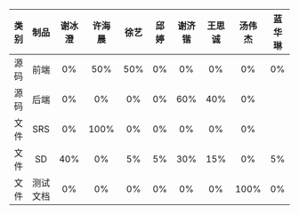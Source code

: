 |类别|制品|谢冰澄|许海晨|徐艺|邱婷|谢济锴|王思诚|汤伟杰|蓝华琳|
|:--:|:--:|:--:|:--:|:--:|:--:|:--:|:--:|:--:|:--:|
|源码|前端|0%|50%|50%|0%|0%|0%|0%|0%|
|源码|后端|0%|0%|0%|0%|60%|40%|0%|
|文件|SRS|0%|100%|0%|0%|0%|0%|0%|
|文件|SD|40%|0%|5%|5%|30%|15%|0%|5%|
|文件|测试文档|0%|0%|0%|0%|0%|0%|100%|0%|
